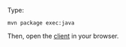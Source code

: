 Type:

```
mvn package exec:java
```

Then, open the [client](http://jsbin.com/quqike/1/watch?js,console) in your browser.